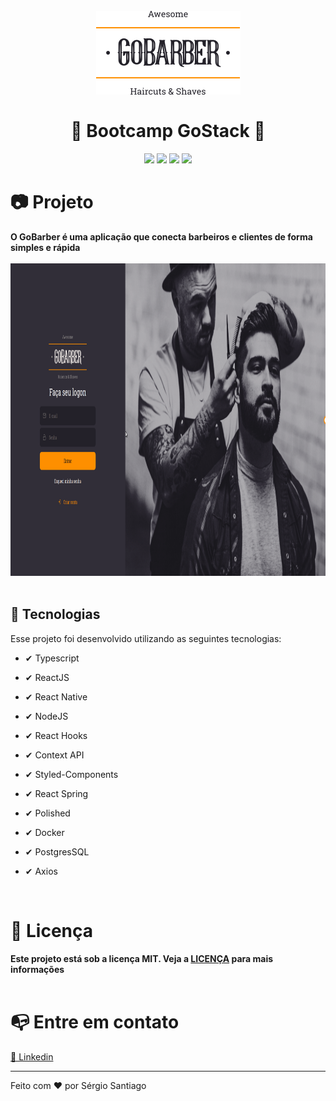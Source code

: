 <h1 align="center">
<br>
    <img src="./github/logo.png" alt="Gobarber">
    <br>
    <br>
    🚀 Bootcamp GoStack 🚀
</h1>

<div align="center">
    <img src="https://img.shields.io/static/v1?label=made_by&message=Sergio_Santiago&color=#ff9000&style=<STYLE>&logo=<LOGO>"/>
    <img src="https://img.shields.io/static/v1?label=language&message=typescript&color=#ff9000&style=<STYLE>&logo=<LOGO>"/>
    <img src="https://img.shields.io/static/v1?label=last_commit&message=october&color=#ff9000&style=<STYLE>&logo=<LOGO>"/>
    <img src="https://img.shields.io/static/v1?label=license&message=MIT&color=#ff9000&style=<STYLE>&logo=<LOGO>"/>
</div>


<h1> 📷 Projeto</h1>
<b>O GoBarber é uma aplicação que conecta barbeiros e clientes de forma simples e rápida</b>

<div align="center" id="id">
<br>
    <img src="./github/login.gif" alt="demo-login" height="500">
    
</div>
<br>

## 🚀 Tecnologias 

Esse projeto foi desenvolvido utilizando as seguintes tecnologias: 

- ✔ Typescript

- ✔ ReactJS

- ✔ React Native

- ✔ NodeJS

- ✔ React Hooks

- ✔ Context API

- ✔ Styled-Components

- ✔ React Spring

- ✔ Polished

- ✔ Docker 

- ✔ PostgresSQL

- ✔ Axios

<br>

<h1> 📑 Licença</h1>
<b>Este projeto está sob a licença MIT. Veja a <a href="">LICENÇA</a> para mais informações</b>

<br>
<br>

<h1> 📭 Entre em contato</h1>
<a href="https://www.linkedin.com/in/s%C3%A9rgio-santiago-16427217a/"> 🔗 Linkedin</a>

<br>
<hr>

<p>Feito com ❤ por Sérgio Santiago<p>
